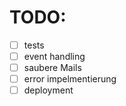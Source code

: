 # TODO:

- [ ] tests
- [ ] event handling
- [ ] saubere Mails
- [ ] error impelmentierung
- [ ] deployment
